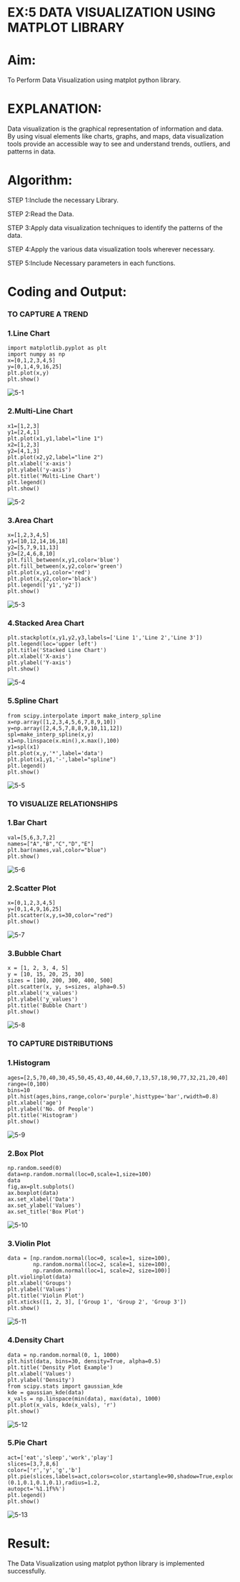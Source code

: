 # EX:5 DATA VISUALIZATION USING MATPLOT LIBRARY

# Aim:
  To Perform Data Visualization using matplot python library.

# EXPLANATION:
Data visualization is the graphical representation of information and data. By using visual elements like charts, graphs, and maps, data visualization tools provide an accessible way to see and understand trends, outliers, and patterns in data.

# Algorithm:
STEP 1:Include the necessary Library.

STEP 2:Read the Data.

STEP 3:Apply data visualization techniques to identify the patterns of the data.

STEP 4:Apply the various data visualization tools wherever necessary.

STEP 5:Include Necessary parameters in each functions.

# Coding and Output:
### TO CAPTURE A TREND
### 1.Line Chart
```
import matplotlib.pyplot as plt
import numpy as np
x=[0,1,2,3,4,5]
y=[0,1,4,9,16,25]
plt.plot(x,y)
plt.show()
```
![5-1](https://github.com/Divya110205/EXNO-5-DS/assets/119404855/ce370ad1-af72-48f0-9c97-4c09ba565ae4)

### 2.Multi-Line Chart
```
x1=[1,2,3]
y1=[2,4,1]
plt.plot(x1,y1,label="line 1")
x2=[1,2,3]
y2=[4,1,3]
plt.plot(x2,y2,label="line 2")
plt.xlabel('x-axis')
plt.ylabel('y-axis')
plt.title('Multi-Line Chart')
plt.legend()
plt.show()
```
![5-2](https://github.com/Divya110205/EXNO-5-DS/assets/119404855/26a35601-9aa9-4983-b37c-bd580e66f940)

### 3.Area Chart
```
x=[1,2,3,4,5]
y1=[10,12,14,16,18]
y2=[5,7,9,11,13]
y3=[2,4,6,8,10]
plt.fill_between(x,y1,color='blue')
plt.fill_between(x,y2,color='green')
plt.plot(x,y1,color='red')
plt.plot(x,y2,color='black')
plt.legend(['y1','y2'])
plt.show()
```
![5-3](https://github.com/Divya110205/EXNO-5-DS/assets/119404855/63883d6c-d1ea-44f4-90f9-23130d624a6d)

### 4.Stacked Area Chart
```
plt.stackplot(x,y1,y2,y3,labels=['Line 1','Line 2','Line 3'])
plt.legend(loc='upper left')
plt.title('Stacked Line Chart')
plt.xlabel('X-axis')
plt.ylabel('Y-axis')
plt.show()
```
![5-4](https://github.com/Divya110205/EXNO-5-DS/assets/119404855/257053a3-9927-48c9-acac-c5ef778630e9)

### 5.Spline Chart
```
from scipy.interpolate import make_interp_spline
x=np.array([1,2,3,4,5,6,7,8,9,10])
y=np.array([2,4,5,7,8,8,9,10,11,12])
spl=make_interp_spline(x,y)
x1=np.linspace(x.min(),x.max(),100)
y1=spl(x1)
plt.plot(x,y,'*',label='data')
plt.plot(x1,y1,'-',label="spline")
plt.legend()
plt.show()
```
![5-5](https://github.com/Divya110205/EXNO-5-DS/assets/119404855/052795a4-7ab1-48a3-9e18-16bd30f17142)

### TO VISUALIZE RELATIONSHIPS
### 1.Bar Chart
```
val=[5,6,3,7,2]
names=["A","B","C","D","E"]
plt.bar(names,val,color="blue")
plt.show()
```
![5-6](https://github.com/Divya110205/EXNO-5-DS/assets/119404855/39bbd8d3-a82f-49bd-9c8f-13037dfdb978)

### 2.Scatter Plot
```
x=[0,1,2,3,4,5]
y=[0,1,4,9,16,25]
plt.scatter(x,y,s=30,color="red")
plt.show()
```
![5-7](https://github.com/Divya110205/EXNO-5-DS/assets/119404855/8f67a4bb-03ad-4c64-903c-453ca8760169)

### 3.Bubble Chart
```
x = [1, 2, 3, 4, 5]
y = [10, 15, 20, 25, 30]
sizes = [100, 200, 300, 400, 500]
plt.scatter(x, y, s=sizes, alpha=0.5)
plt.xlabel('x_values')
plt.ylabel('y_values')
plt.title('Bubble Chart')
plt.show()
```
![5-8](https://github.com/Divya110205/EXNO-5-DS/assets/119404855/212820b5-2e8e-4796-83ac-7827b2d94c37)

### TO CAPTURE DISTRIBUTIONS
### 1.Histogram
```
ages=[2,5,70,40,30,45,50,45,43,40,44,60,7,13,57,18,90,77,32,21,20,40]
range=(0,100)
bins=10
plt.hist(ages,bins,range,color='purple',histtype='bar',rwidth=0.8)
plt.xlabel('age')
plt.ylabel('No. Of People')
plt.title('Histogram')
plt.show()
```
![5-9](https://github.com/Divya110205/EXNO-5-DS/assets/119404855/a8145747-78d1-40c8-a581-496e5fd3d4e3)

### 2.Box Plot
```
np.random.seed(0)
data=np.random.normal(loc=0,scale=1,size=100)
data
fig,ax=plt.subplots()
ax.boxplot(data)
ax.set_xlabel('Data')
ax.set_ylabel('Values')
ax.set_title('Box Plot')
```
![5-10](https://github.com/Divya110205/EXNO-5-DS/assets/119404855/350f1086-eb5d-4dc4-bb13-b33526264827)

### 3.Violin Plot
```
data = [np.random.normal(loc=0, scale=1, size=100),
        np.random.normal(loc=2, scale=1, size=100),
        np.random.normal(loc=1, scale=2, size=100)]
plt.violinplot(data)
plt.xlabel('Groups')
plt.ylabel('Values')
plt.title('Violin Plot')
plt.xticks([1, 2, 3], ['Group 1', 'Group 2', 'Group 3'])
plt.show()
```

![5-11](https://github.com/Divya110205/EXNO-5-DS/assets/119404855/03740c40-7a6e-4d7c-b6c6-1f2905f036d1)

### 4.Density Chart
```
data = np.random.normal(0, 1, 1000)
plt.hist(data, bins=30, density=True, alpha=0.5)
plt.title('Density Plot Example')
plt.xlabel('Values')
plt.ylabel('Density')
from scipy.stats import gaussian_kde
kde = gaussian_kde(data)
x_vals = np.linspace(min(data), max(data), 1000)
plt.plot(x_vals, kde(x_vals), 'r')
plt.show()
```

![5-12](https://github.com/Divya110205/EXNO-5-DS/assets/119404855/2b218374-d635-4ea6-a5d0-5ffec3052560)

### 5.Pie Chart
```
act=['eat','sleep','work','play']
slices=[3,7,8,6]
color=['r','y','g','b']
plt.pie(slices,labels=act,colors=color,startangle=90,shadow=True,explode=(0.1,0.1,0.1,0.1),radius=1.2,
autopct='%1.1f%%')
plt.legend()
plt.show()
```

![5-13](https://github.com/Divya110205/EXNO-5-DS/assets/119404855/2491c021-1318-4ccb-841a-57586b3fe1b7)

# Result:
  The Data Visualization using matplot python library is implemented successfully.
